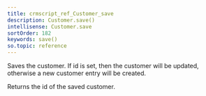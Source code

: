 ```yaml
---
title: crmscript_ref_Customer_save
description: Customer.save()
intellisense: Customer.save
sortOrder: 182
keywords: save()
so.topic: reference
---
```


Saves the customer. If id is set, then the customer will be updated, otherwise a new customer entry will be created.

Returns the id of the saved customer.


